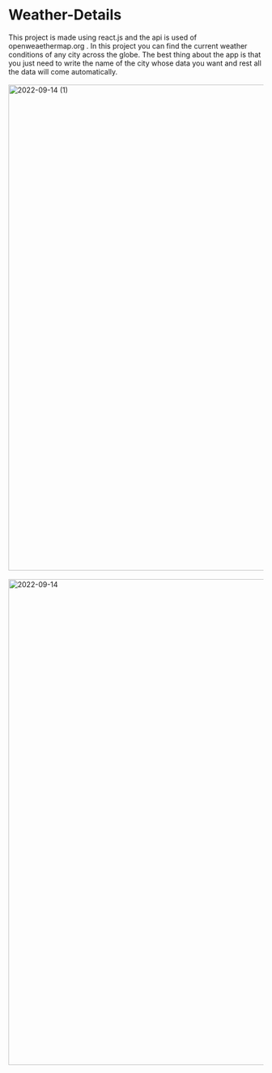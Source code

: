# Weather-Details
This project is made using react.js and the api is used of openweaethermap.org . In this project you can find the current weather conditions of any city across the globe. The best thing about the app is that you just need to write the name of the city whose data you want and rest all the data will come automatically.<br><br>
<img width="960" alt="2022-09-14 (1)" src="https://user-images.githubusercontent.com/96379277/189986113-33129caf-ef05-4f6b-82a9-ee104b2984b7.png"><br><br>
<img width="960" alt="2022-09-14" src="https://user-images.githubusercontent.com/96379277/189986121-2319fcc3-25f7-4cd0-a349-568586f952db.png">
